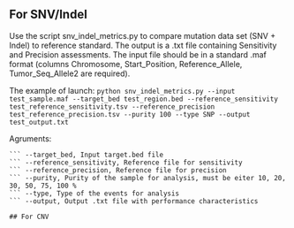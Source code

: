 ## For SNV/Indel
Use the script snv_indel_metrics.py to compare mutation data set (SNV + Indel) to reference standard. The output is a .txt file containing Sensitivity and Precision assessments. 
The input file should be in a standard .maf format (columns Chromosome, Start_Position, Reference_Allele, Tumor_Seq_Allele2 are required). 

The example of launch:
` python snv_indel_metrics.py --input test_sample.maf --target_bed test_region.bed --reference_sensitivity test_reference_sensitivity.tsv --reference_precision test_reference_precision.tsv --purity 100 --type SNP --output test_output.txt `

Agruments:

``` --input, .maf file with annotated variants
``` --target_bed, Input target.bed file
``` --reference_sensitivity, Reference file for sensitivity
``` --reference_precision, Reference file for precision
``` --purity, Purity of the sample for analysis, must be eiter 10, 20, 30, 50, 75, 100 %
``` --type, Type of the events for analysis
``` --output, Output .txt file with performance characteristics

## For CNV

